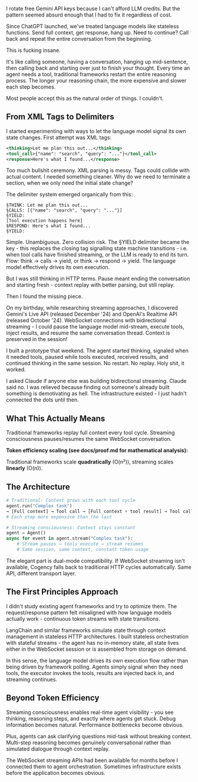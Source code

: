 
I rotate free Gemini API keys because I can't afford LLM credits. But the pattern seemed absurd enough that I had to fix it regardless of cost.

Since ChatGPT launched, we've treated language models like stateless functions. Send full context, get response, hang up. Need to continue? Call back and repeat the entire conversation from the beginning.

This is fucking insane.

It's like calling someone, having a conversation, hanging up mid-sentence, then calling back and starting over just to finish your thought. Every time an agent needs a tool, traditional frameworks restart the entire reasoning process. The longer your reasoning chain, the more expensive and slower each step becomes.

Most people accept this as the natural order of things. I couldn't.

## From XML Tags to Delimiters

I started experimenting with ways to let the language model signal its own state changes. First attempt was XML tags:

```xml
<thinking>Let me plan this out...</thinking>
<tool_call>{"name": "search", "query": "..."}</tool_call>
<response>Here's what I found...</response>
```

Too much bullshit ceremony. XML parsing is messy. Tags could collide with actual content. I needed something cleaner. Why do we need to terminate a section, when we only need the initial state change?

The delimiter system emerged organically from this:

```
§THINK: Let me plan this out...
§CALLS: [{"name": "search", "query": "..."}]
§YIELD:
[Tool execution happens here]
§RESPOND: Here's what I found...
§YIELD:
```

Simple. Unambiguous. Zero collision risk. The §YIELD delimiter became the key - this replaces the closing tag signalling state machine transitions - i.e. when tool calls have finished streaming, or the LLM is ready to end its turn. Flow: think → calls → yield, or think → respond → yield. The language model effectively drives its own execution.

But I was still thinking in HTTP terms. Pause meant ending the conversation and starting fresh - context replay with better parsing, but still replay.

Then I found the missing piece.

On my birthday, while researching streaming approaches, I discovered Gemini's Live API (released December '24) and OpenAI's Realtime API (released October '24). WebSocket connections with bidirectional streaming - I could pause the language model mid-stream, execute tools, inject results, and resume the same conversation thread. Context is preserved in the session!

I built a prototype that weekend. The agent started thinking, signaled when it needed tools, paused while tools executed, received results, and continued thinking in the same session. No restart. No replay. Holy shit, it worked.

I asked Claude if anyone else was building bidirectional streaming. Claude said no. I was relieved because finding out someone's already built something is demotivating as hell. The infrastructure existed - I just hadn't connected the dots until then.

## What This Actually Means

Traditional frameworks replay full context every tool cycle. Streaming consciousness pauses/resumes the same WebSocket conversation.

**Token efficiency scaling (see docs/proof.md for mathematical analysis):**

Traditional frameworks scale **quadratically** (O(n²)), streaming scales **linearly** (O(n)).

## The Architecture

```python
# Traditional: Context grows with each tool cycle
agent.run("Complex task") 
→ [Full context] → Tool call → [Full context + tool result] → Tool call
# Each step more expensive than the last

# Streaming consciousness: Context stays constant
agent = Agent()
async for event in agent.stream("Complex task"):
    # Stream pauses → tools execute → stream resumes
    # Same session, same context, constant token usage
```

The elegant part is dual-mode compatibility. If WebSocket streaming isn't available, Cogency falls back to traditional HTTP cycles automatically. Same API, different transport layer.

## The First Principles Approach

I didn't study existing agent frameworks and try to optimize them. The request/response pattern felt misaligned with how language models actually work - continuous token streams with state transitions.

LangChain and similar frameworks simulate state through context management in stateless HTTP architectures. I built stateless orchestration with stateful streams - the agent has no in-memory state, all state lives either in the WebSocket session or is assembled from storage on demand.

In this sense, the language model drives its own execution flow rather than being driven by framework polling. Agents simply signal when they need tools, the executor invokes the tools, results are injected back in, and streaming continues.

## Beyond Token Efficiency

Streaming consciousness enables real-time agent visibility - you see thinking, reasoning steps, and exactly where agents get stuck. Debug information becomes natural. Performance bottlenecks become obvious.

Plus, agents can ask clarifying questions mid-task without breaking context. Multi-step reasoning becomes genuinely conversational rather than simulated dialogue through context replay.

The WebSocket streaming APIs had been available for months before I connected them to agent orchestration. Sometimes infrastructure exists before the application becomes obvious.

